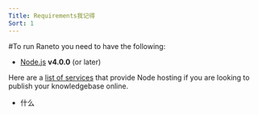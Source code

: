```yaml
---
Title: Requirements我记得
Sort: 1
---
```

#To run Raneto you need to have the following:

* [Node.js](http://nodejs.org) **v4.0.0** (or later)

Here are a [list of services](https://github.com/joyent/node/wiki/Node-Hosting) that provide Node hosting
if you are looking to publish your knowledgebase online.

* 什么